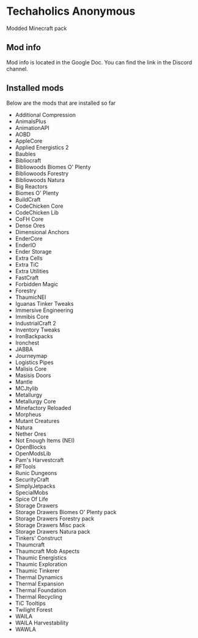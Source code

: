 # Techaholics Anonymous
Modded Minecraft pack

Mod info
------
Mod info is located in the Google Doc. You can find the link in the Discord channel.

Installed mods
--------------
Below are the mods that are installed so far

- Additional Compression
- AnimalsPlus
- AnimationAPI
- AOBD
- AppleCore
- Applied Energistics 2
- Baubles
- Bibliocraft
- Bibliowoods Biomes O' Plenty
- Bibliowoods Forestry
- Bibliowoods Natura
- Big Reactors
- Biomes O' Plenty
- BuildCraft
- CodeChicken Core
- CodeChicken Lib
- CoFH Core
- Dense Ores
- Dimensional Anchors
- EnderCore
- EnderIO
- Ender Storage
- Extra Cells
- Extra TiC
- Extra Utilities
- FastCraft
- Forbidden Magic
- Forestry
- ThaumicNEI
- Iguanas Tinker Tweaks
- Immersive Engineering
- Immibis Core
- IndustrialCraft 2
- Inventory Tweaks
- IronBackpacks
- Ironchest
- JABBA
- Journeymap
- Logistics Pipes
- Malisis Core
- Masisis Doors
- Mantle
- MCJtylib
- Metallurgy
- Metallurgy Core
- Minefactory Reloaded
- Morpheus
- Mutant Creatures
- Natura
- Nether Ores
- Not Enough Items (NEI)
- OpenBlocks
- OpenModsLib
- Pam's Harvestcraft
- RFTools
- Runic Dungeons
- SecurityCraft
- SimplyJetpacks
- SpecialMobs
- Spice Of Life
- Storage Drawers
- Storage Drawers Biomes O' Plenty pack
- Storage Drawers Forestry pack
- Storage Drawers Misc pack
- Storage Drawers Natura pack
- Tinkers' Construct
- Thaumcraft
- Thaumcraft Mob Aspects
- Thaumic Energistics
- Thaumic Exploration
- Thaumic Tinkerer
- Thermal Dynamics
- Thermal Expansion
- Thermal Foundation
- Thermal Recycling
- TiC Tooltips
- Twilight Forest
- WAILA
- WAILA Harvestability
- WAWLA

